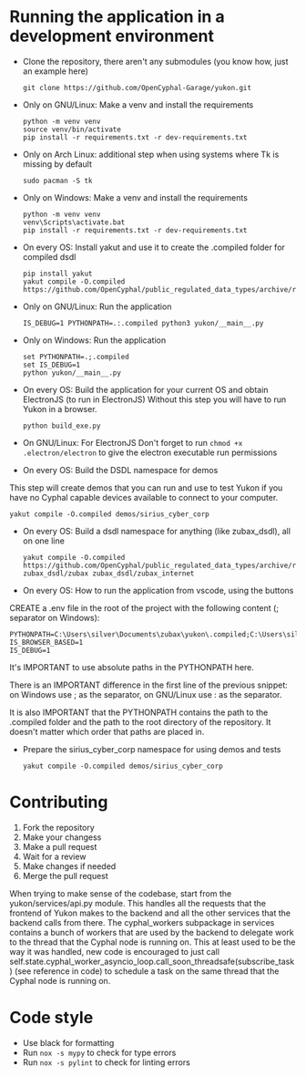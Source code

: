# Running the application in a development environment

* Clone the repository, there aren't any submodules (you know how, just an example here)

      git clone https://github.com/OpenCyphal-Garage/yukon.git

* Only on GNU/Linux: Make a venv and install the requirements

      python -m venv venv
      source venv/bin/activate
      pip install -r requirements.txt -r dev-requirements.txt

* Only on Arch Linux: additional step when using systems where Tk is missing by default

      sudo pacman -S tk

* Only on Windows: Make a venv and install the requirements

      python -m venv venv
      venv\Scripts\activate.bat
      pip install -r requirements.txt -r dev-requirements.txt

* On every OS: Install yakut and use it to create the .compiled folder for compiled dsdl

      pip install yakut
      yakut compile -O.compiled https://github.com/OpenCyphal/public_regulated_data_types/archive/refs/heads/master.zip

* Only on GNU/Linux: Run the application

      IS_DEBUG=1 PYTHONPATH=.:.compiled python3 yukon/__main__.py

* Only on Windows: Run the application

      set PYTHONPATH=.;.compiled
      set IS_DEBUG=1
      python yukon/__main__.py

* On every OS: Build the application for your current OS and obtain ElectronJS (to run in ElectronJS)
  Without this step you will have to run Yukon in a browser.

      python build_exe.py

* On GNU/Linux: For ElectronJS Don't forget to run `chmod +x .electron/electron` to give the electron executable run permissions

* On every OS: Build the DSDL namespace for demos

This step will create demos that you can run and use to test Yukon if you have no Cyphal capable devices available
to connect to your computer.

    yakut compile -O.compiled demos/sirius_cyber_corp

* On every OS: Build a dsdl namespace for anything (like zubax_dsdl), all on one line

      yakut compile -O.compiled https://github.com/OpenCyphal/public_regulated_data_types/archive/refs/heads/master.zip zubax_dsdl/zubax zubax_dsdl/zubax_internet

* On every OS: How to run the application from vscode, using the buttons

CREATE a .env file in the root of the project with the following content (; separator on Windows):

    PYTHONPATH=C:\Users\silver\Documents\zubax\yukon\.compiled;C:\Users\silver\Documents\zubax\yukon
    IS_BROWSER_BASED=1
    IS_DEBUG=1

It's IMPORTANT to use absolute paths in the PYTHONPATH here.

There is an IMPORTANT difference in the first line of the previous snippet: on Windows use ; as the separator, on
GNU/Linux use : as the separator.

It is also IMPORTANT that the PYTHONPATH contains the path to the .compiled folder and the path to the root directory of
the repository. It doesn't matter which order that paths are placed in.

* Prepare the sirius_cyber_corp namespace for using demos and tests
    ```batch
    yakut compile -O.compiled demos/sirius_cyber_corp
    ```

# Contributing

1. Fork the repository
2. Make your changess
3. Make a pull request
4. Wait for a review
5. Make changes if needed
6. Merge the pull request

When trying to make sense of the codebase, start from the yukon/services/api.py module. This handles all the requests that the frontend of Yukon makes 
to the backend and all the other services that the backend calls from there. The cyphal_workers subpackage in services contains a bunch of workers that
are used by the backend to delegate work to the thread that the Cyphal node is running on. This at least used to be the way it was handled, new code
is encouraged to just call self.state.cyphal_worker_asyncio_loop.call_soon_threadsafe(subscribe_task) (see reference in code) to schedule a task
on the same thread that the Cyphal node is running on.

# Code style

- Use black for formatting
- Run `nox -s mypy` to check for type errors
- Run `nox -s pylint` to check for linting errors